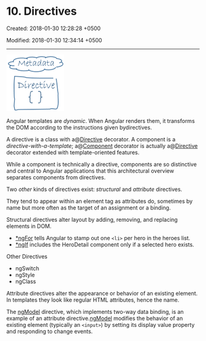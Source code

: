 # 10. Directives

Created: 2018-01-30 12:28:28 +0500

Modified: 2018-01-30 12:34:14 +0500

---

![Parent child](media/AngularJS_10.-Directives-image1.png)

Angular templates are *dynamic*. When Angular renders them, it transforms the DOM according to the instructions given bydirectives.

A directive is a class with a@[Directive](https://angular.io/api/core/Directive) decorator. A component is a *directive-with-a-template*; a@[Component](https://angular.io/api/core/Component) decorator is actually a@[Directive](https://angular.io/api/core/Directive) decorator extended with template-oriented features.

While a component is technically a directive, components are so distinctive and central to Angular applications that this architectural overview separates components from directives.

Two *other* kinds of directives exist: *structural* and *attribute* directives.

They tend to appear within an element tag as attributes do, sometimes by name but more often as the target of an assignment or a binding.

Structural directives alter layout by adding, removing, and replacing elements in DOM.

- [*ngFor](https://angular.io/guide/displaying-data#ngFor) tells Angular to stamp out one `<li>` per hero in the heroes list.
- [*ngIf](https://angular.io/guide/displaying-data#ngIf) includes the HeroDetail component only if a selected hero exists.

Other Directives
- ngSwitch
- ngStyle
- ngClass

Attribute directives alter the appearance or behavior of an existing element. In templates they look like regular HTML attributes, hence the name.

The [ngModel](https://angular.io/api/forms/NgModel) directive, which implements two-way data binding, is an example of an attribute directive.[ngModel](https://angular.io/api/forms/NgModel) modifies the behavior of an existing element (typically an `<input>`) by setting its display value property and responding to change events.

